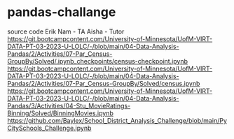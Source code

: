 # pandas-challange

source code 
Erik Nam - TA
Aisha - Tutor
https://git.bootcampcontent.com/University-of-Minnesota/UofM-VIRT-DATA-PT-03-2023-U-LOLC/-/blob/main/04-Data-Analysis-Pandas/2/Activities/07-Par_Census-GroupBy/Solved/.ipynb_checkpoints/census-checkpoint.ipynb
https://git.bootcampcontent.com/University-of-Minnesota/UofM-VIRT-DATA-PT-03-2023-U-LOLC/-/blob/main/04-Data-Analysis-Pandas/2/Activities/07-Par_Census-GroupBy/Solved/census.ipynb
https://git.bootcampcontent.com/University-of-Minnesota/UofM-VIRT-DATA-PT-03-2023-U-LOLC/-/blob/main/04-Data-Analysis-Pandas/3/Activities/04-Stu_MovieRatings-Binning/Solved/BinningMovies.ipynb
https://github.com/Baylex/School_District_Analysis_Challenge/blob/main/PyCitySchools_Challenge.ipynb

